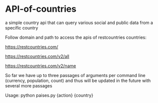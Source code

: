 # API-of-countries
a simple country api that can query various social and public data from a specific country

Follow domain and path to access the apis of restcountries countries:

https://restcountries.com/

https://restcountries.com/v2/all

https://restcountries.com/v2/name

So far we have up to three passages of arguments per command line (currency, population, count) and thus will be updated in the future with several more passages

Usage: python paises.py {action} {country}
